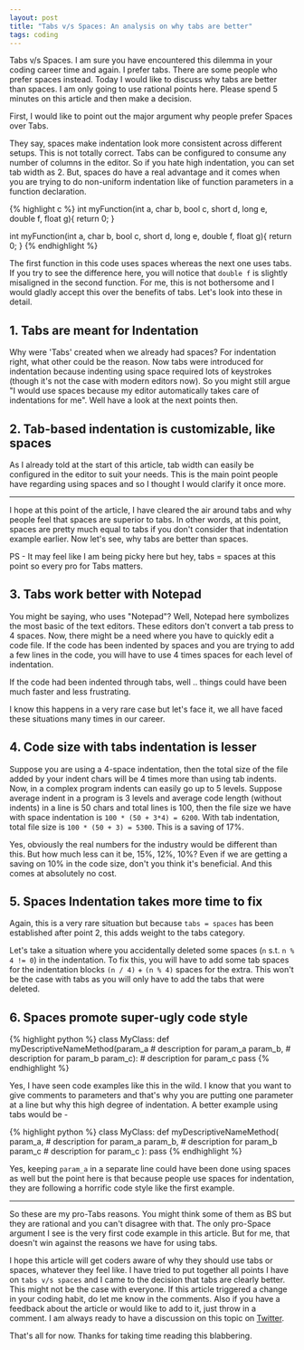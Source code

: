 ```yaml
---
layout: post
title: "Tabs v/s Spaces: An analysis on why tabs are better"
tags: coding
---
```


Tabs v/s Spaces.
I am sure you have encountered this dilemma in your coding career time and again.
I prefer tabs. There are some people who prefer spaces instead.
Today I would like to discuss why tabs are better than spaces. 
I am only going to use rational points here. Please spend 5 minutes on this article and then make a decision.

First, I would like to point out the major argument why people prefer Spaces over Tabs.

They say, spaces make indentation look more consistent across different setups. This is not totally correct. 
Tabs can be configured to consume any number of columns in the editor. So if you hate high indentation, you can set tab width as 2.
But, spaces do have a real advantage and it comes when you are trying to do non-uniform indentation like of function parameters in a function declaration.

{% highlight c %}
int myFunction(int a, char b, bool c, short d, long e, 
               double f, float g){
    return 0;
}

int myFunction(int a, char b, bool c, short d, long e, 
				double f, float g){
	return 0;
}
{% endhighlight %}

The first function in this code uses spaces whereas the next one uses tabs. 
If you try to see the difference here, you will notice that `double f` is slightly misaligned in the second function.
For me, this is not bothersome and I would gladly accept this over the benefits of tabs. 
Let's look into these in detail.


## 1. Tabs are meant for Indentation

Why were 'Tabs' created when we already had spaces? For indentation right, what other could be the reason. 
Now tabs were introduced for indentation because indenting using space required lots of keystrokes (though it's not the case with modern editors now). 
So you might still argue "I would use spaces because my editor automatically takes care of indentations for me". 
Well have a look at the next points then.


## 2. Tab-based indentation is customizable, like spaces

As I already told at the start of this article, tab width can easily be configured in the editor to suit your needs.
This is the main point people have regarding using spaces and so I thought I would clarify it once more. 

-----

I hope at this point of the article, I have cleared the air around tabs and why people feel that spaces are superior to tabs. 
In other words, at this point, spaces are pretty much equal to tabs if you don't consider that indentation example earlier. 
Now let's see, why tabs are better than spaces.

PS - It may feel like I am being picky here but hey, tabs = spaces at this point so every pro for Tabs matters.


## 3. Tabs work better with Notepad

You might be saying, who uses "Notepad"? Well, Notepad here symbolizes the most basic of the text editors. 
These editors don't convert a tab press to 4 spaces. Now, there might be a need where you have to quickly edit a code file. 
If the code has been indented by spaces and you are trying to add a few lines in the code, you will have to use 4 times spaces for each level of indentation.

If the code had been indented through tabs, well .. things could have been much faster and less frustrating. 

I know this happens in a very rare case but let's face it, we all have faced these situations many times in our career. 


## 4. Code size with tabs indentation is lesser

Suppose you are using a 4-space indentation, then the total size of the file added by your indent chars will be 4 times more than using tab indents. 
Now, in a complex program indents can easily go up to 5 levels.
Suppose average indent in a program is 3 levels and average code length (without indents) in a line is 50 chars and total lines is 100, 
then the file size we have with space indentation is `100 * (50 + 3*4) = 6200`.
With tab indentation, total file size is `100 * (50 + 3) = 5300`. 
This is a saving of 17%. 

Yes, obviously the real numbers for the industry would be different than this. But how much less can it be, 15%, 12%, 10%?
Even if we are getting a saving on 10% in the code size, don't you think it's beneficial. And this comes at absolutely no cost.


## 5. Spaces Indentation takes more time to fix

Again, this is a very rare situation but because `tabs = spaces` has been established after point 2, this adds weight to the tabs category. 

Let's take a situation where you accidentally deleted some spaces (`n` s.t. `n % 4 != 0`) in the indentation. To fix this, you will have to add some tab spaces for the 
indentation blocks `(n / 4)` + `(n % 4)` spaces for the extra. 
This won't be the case with tabs as you will only have to add the tabs that were deleted.


## 6. Spaces promote super-ugly code style

{% highlight python %}
class MyClass:
    def myDescriptiveNameMethod(param_a   # description for param_a
                                param_b,  # description for param_b
                                param_c): # description for param_c
        pass
{% endhighlight %}

Yes, I have seen code examples like this in the wild. I know that you want to give comments to parameters and that's why you are putting one parameter at a line but 
why this high degree of indentation. A better example using tabs would be -

{% highlight python %}
class MyClass:
	def myDescriptiveNameMethod(
		param_a, # description for param_a
		param_b, # description for param_b
		param_c  # description for param_c
	):
		pass
{% endhighlight %}

Yes, keeping `param_a` in a separate line could have been done using spaces as well but the point here is that because people use spaces for indentation, 
they are following a horrific code style like the first example. 

---

So these are my pro-Tabs reasons. You might think some of them as BS but they are rational and you can't disagree with that.
The only pro-Space argument I see is the very first code example in this article. 
But for me, that doesn't win against the reasons we have for using tabs. 

I hope this article will get coders aware of why they should use tabs or spaces, whatever they feel like. 
I have tried to put together all points I have on `tabs v/s spaces` and I came to the decision that tabs are clearly better. 
This might not be the case with everyone. 
If this article triggered a change in your coding habit, do let me know in the comments. 
Also if you have a feedback about the article or would like to add to it, just throw in a comment.
I am always ready to have a discussion on this topic on [Twitter](https://twitter.com/aviaryan123).

That's all for now. 
Thanks for taking time reading this blabbering.
